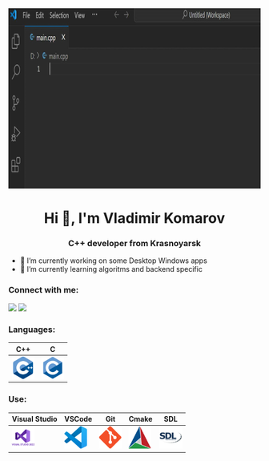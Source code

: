<img src="https://raw.githubusercontent.com/VladimirKMr/VladimirKMr/main/media/Hello_gif.gif" alt="" srcset="" width="100%" height="360">


<h1 align="center">Hi 👋, I'm Vladimir Komarov</h1>
<h3 align="center">C++ developer from Krasnoyarsk</h3>


- 🔭 I’m currently working on some Desktop Windows apps
- 🌱 I’m currently learning algoritms and backend specific


### Connect with me:
<a href="https://t.me/VladimirKMr" target="blank">
<img src="https://img.shields.io/badge/Telegram-dark?style=social&logo=telegram&logoColor=%2326A5E4&logoSize=auto"/></a>
<a href="https://vk.com/wowkomarov" target="blank">
<img src="https://img.shields.io/badge/VK-dark?style=social&logo=vk&logoColor=%230077FF&logoSize=auto"/></a>
</p>


### Languages:
| C++  |  C  |
|-------------|-------------|
<img src="https://raw.githubusercontent.com/devicons/devicon/6910f0503efdd315c8f9b858234310c06e04d9c0/icons/cplusplus/cplusplus-original.svg" title="C++"  alt="C" width="45" height="45"/> | <img src="https://raw.githubusercontent.com/devicons/devicon/6910f0503efdd315c8f9b858234310c06e04d9c0/icons/c/c-original.svg" title="C"  alt="HTML" width="45" height="45"/>| 


### Use:

| Visual Studio | VSCode | Git | Cmake | SDL |
|-------------|-------------|-------------|-------------|-------------|
<img src="https://raw.githubusercontent.com/devicons/devicon/6910f0503efdd315c8f9b858234310c06e04d9c0/icons/visualstudio/visualstudio-original-wordmark.svg" title="VisualStudio"  alt="VisualStudio" width="45" height="45"/>| <img src="https://raw.githubusercontent.com/devicons/devicon/6910f0503efdd315c8f9b858234310c06e04d9c0/icons/vscode/vscode-original.svg" title="VSCode"  alt="VSCode" width="45" height="45"/>|  <img src="https://raw.githubusercontent.com/devicons/devicon/6910f0503efdd315c8f9b858234310c06e04d9c0/icons/git/git-original.svg" title="Git"  alt="Git" width="45" height="45"/>|   <img src="https://raw.githubusercontent.com/devicons/devicon/6910f0503efdd315c8f9b858234310c06e04d9c0/icons/cmake/cmake-original.svg" title="Cmake"  alt="Cmake" width="45" height="45"/>| <img src="https://raw.githubusercontent.com/devicons/devicon/6910f0503efdd315c8f9b858234310c06e04d9c0/icons/sdl/sdl-original.svg" title="SDL"  alt="SDL" width="45" height="45"/>| |
